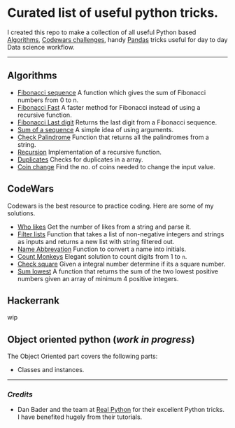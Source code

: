 # Curated list of useful python tricks. 

I created this repo to make a collection of all useful Python based [Algorithms](/Algorithms), [Codewars challenges](/codewars), handy [Pandas](/Pandas) tricks useful for day to day Data science workflow. 

---
## Algorithms
- [Fibonacci sequence](/Fibonacci/fibonacci.py) A function which gives the sum of Fibonacci numbers from 0 to n.
- [Fibonacci Fast](/Fibonacci/fibonacci_fast.py) A faster method for Fibonacci instead of using a recursive function. 
- [Fibonacci Last digit](/Fibonacci/fibonacci_last_digit.py) Returns the last digit from a Fibonacci sequence. 
- [Sum of a sequence](/Algorithms/sum.py) A simple idea of using arguments. 
- [Check Palindrome](/Algorithms/palindrome.py) Function that returns all the palindromes from a string.
- [Recursion](/Algorithms/try_recursion.py) Implementation of a recursive function. 
- [Duplicates](/Algorithms/check_duplicates.py) Checks for duplicates in a array.
- [Coin change](Algorithms/change.py) Find the no. of coins needed to change the input value. 

## CodeWars
Codewars is the best resource to practice coding. Here are some of my solutions. 
- [Who likes](/codewars/who_likes.py) Get the number of likes from a string and parse it. 
- [Filter lists](/codewars/list_filtering.py) Function that takes a list of non-negative integers and strings as inputs and returns a new list with string filtered out. 
- [Name Abbrevation](/codewars/name_to_initial.py) Function to convert a name into initials.
- [Count Monkeys](/codewars/countmonkeys.py) Elegant solution to count digits from 1 to `n`. 
- [Check square](/codewars/issquare.py) Given a integral number determine if its a square number. 
- [Sum lowest](/codewars/sum_two_lowest.py) A function that returns the sum of the two lowest positive numbers given an array of minimum 4 positive integers. 


## Hackerrank 
wip

## Object oriented python (*work in progress*)
The Object Oriented part covers the following parts:
- Classes and instances. 


----
### *Credits* 
- Dan Bader and the team at [Real Python](https://realpython.com) for their excellent Python tricks. I have benefited hugely from their tutorials. 